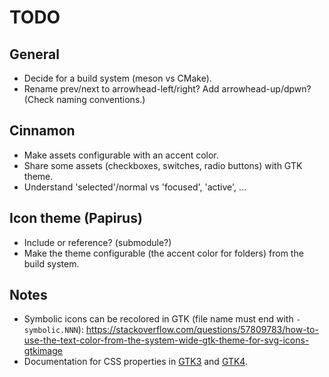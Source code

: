 # TODO

## General

* Decide for a build system (meson vs CMake).
* Rename prev/next to arrowhead-left/right? Add arrowhead-up/dpwn? (Check naming conventions.)

## Cinnamon

* Make assets configurable with an accent color.
* Share some assets (checkboxes, switches, radio buttons) with GTK theme.
* Understand 'selected'/normal vs 'focused', 'active', ...

## Icon theme (Papirus)

* Include or reference? (submodule?)
* Make the theme configurable (the accent color for folders) from the build system.

## Notes

* Symbolic icons can be recolored in GTK (file name must end with `-symbolic.NNN`):
  <https://stackoverflow.com/questions/57809783/how-to-use-the-text-color-from-the-system-wide-gtk-theme-for-svg-icons-gtkimage>
* Documentation for CSS properties in [GTK3](https://docs.gtk.org/gtk3/index.html) and
  [GTK4](https://docs.gtk.org/gtk4/index.html).
